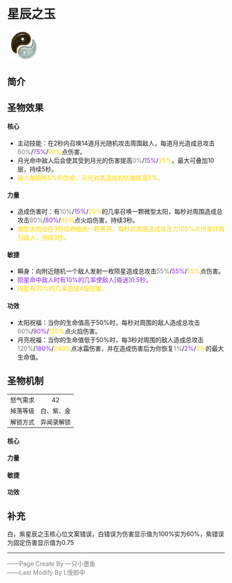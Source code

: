 # 星辰之玉
![星辰之玉](../Img/Texture2D_Potion/星辰之玉.png)
## 简介
## 圣物效果
#### **核心**  
- 主动技能：在2秒内召唤14道月光随机攻击周围敌人，每道月光造成总攻击<font color=gray>60%</font>/<font color=BlueViolet>75%</font>/<font color=gold>90%</font>点伤害。
- 月光命中敌人后会使其受到月光的伤害提高<font color=gray>0%</font>/<font color=BlueViolet>15%</font>/<font color=gold>25%</font>，最大可叠加10层，持续5秒。
- <font color=gold>敌人每损失5%的生命，月光对其造成的伤害提高5%。</font>
#### **力量** 
- 造成伤害时：有<font color=gray>10%</font>/<font color=BlueViolet>15%</font>/<font color=gold>20%</font>的几率召唤一颗微型太阳，每秒对周围造成总攻击<font color=gray>80%</font>/<font color=BlueViolet>80%</font>/<font color=gold>80%</font>点火焰伤害，持续3秒。
- <font color=gold>微型太阳会在3秒后坍缩成一颗黑洞，每秒对周围造成攻击力100%点伤害并吸引敌人，持续3秒。</font>
#### **敏捷**
- 瞬身：向附近随机一个敌人发射一枚陨星造成总攻击<font color=gray>55%</font>/<font color=BlueViolet>55%</font>/<font color=gold>55%</font>点伤害。
- <font color=BlueViolet>陨星命中敌人时有10%的几率使敌人[昏迷]0.5秒。</font>
- <font color=gold>陨星有20%的几率造成4倍伤害。</font>

#### **功效**

- 太阳祝福：当你的生命值高于50%时，每秒对周围的敌人造成总攻击<font color=gray>60%</font>/<font color=BlueViolet>90%</font>/<font color=gold>120%</font>点火焰伤害。
- 月亮祝福：当你的生命值低于50%时，每3秒对周围的敌人造成总攻击<font color=gray>120%</font>/<font color=BlueViolet>180%</font>/<font color=gold>240%</font>点冰霜伤害，并在造成伤害后为你恢复<font color=gray>1%</font>/<font color=BlueViolet>2%</font>/<font color=gold>3%</font>的最大生命值。
## 圣物机制
|||
| :----: | :----: |
|怒气需求|42|
|掉落等级|白、紫、金|
|解锁方式|异闻录解锁|

#### **核心**

#### **力量**

#### **敏捷**

#### **功效**



## 补充
白，紫星辰之玉核心位文案错误，白错误为伤害显示值为100%实为60%，紫错误为固定伤害显示值为0.75

---


<font color=grey>——Page Create By 一只小墨鱼</font>  
<font color=grey>——Last Modify By L慢郎中</font>
